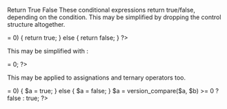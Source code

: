 Return True False
These conditional expressions return true/false, depending on the condition. This may be simplified by dropping the control structure altogether.

<?php

if (version_compare($a, $b) >= 0) {
    return true;
} else {
    return false;
}

?>

This may be simplified with : 

<?php

return version_compare($a, $b) >= 0;

?>

This may be applied to assignations and ternary operators too.

<?php

if (version_compare($a, $b) >= 0) {
    $a = true;
} else {
    $a = false;
}

$a = version_compare($a, $b) >= 0 ? false : true;

?>

 
